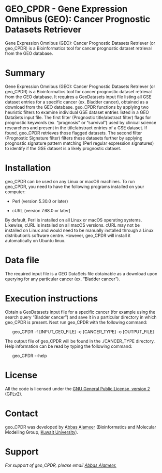 # GEO_CPDR - Gene Expression Omnibus (GEO): Cancer Prognostic Datasets Retriever
Gene Expression Omnibus (GEO): Cancer Prognostic Datasets Retriever (or geo_CPDR) is a Bioinformatics tool for cancer prognostic dataset retrieval from the GEO database.
# Summary
Gene Expression Omnibus (GEO): Cancer Prognostic Datasets Retriever (or geo_CPDR) is a Bioinformatics tool for cancer prognostic dataset retrieval from the GEO database. It requires a GeoDatasets input file listing all GSE dataset entries for a specific cancer (ex. Bladder cancer), obtained as a download from the GEO database.  geo_CPDR functions by applying two heuristic filters to examine individual GSE dataset entries listed in a GEO DataSets input file. The first filter (Prognostic title/abstract filter) flags for prognostic keywords (ex. “prognosis” or “survival”) used by clinical science researchers and present in the title/abstract entries of a GSE dataset. If found, geo_CPDR retrieves those flagged datasets. The second filter (Prognostic Signature filter) filters these datasets further by applying prognostic signature pattern matching (Perl regular expression signatures) to identify if the GSE dataset is a likely prognostic dataset.
# Installation
geo_CPDR can be used on any Linux or macOS machines. To run geo_CPDR, you need to have the following programs installed on your computer:

<p><ul><li>Perl (version 5.30.0 or later)</li></ul></p>
<p><ul><li>cURL (version 7.68.0 or later)</li></ul></p>

By default, Perl is installed on all Linux or macOS operating systems. Likewise, cURL is installed on all macOS versions. cURL may not be installed on Linux and would need to be manually installed through a Linux distribution’s software centre. However, geo_CPDR will install it automatically on Ubuntu linux.
# Data file
The required input file is a GEO DataSets file obtainable as a download upon querying for any particular cancer (ex. “Bladder cancer”). 
# Execution instructions
Obtain a GeoDatasets input file for a specific cancer (for example using the search query “Bladder cancer”) and save it in a particular directory in which geo_CPDR is present. Next run geo_CPDR with the following command:

<p><ul>geo_CPDR -f [INPUT_GEO_FILE] -c [CANCER_TYPE] -o [OUTPUT_FILE]</ul></p>

The output file of geo_CPDR will be found in the ./CANCER_TYPE directory. Help information can be read by typing the following command:  

<p><ul>geo_CPDR --help</ul></p>

# License
All the code is licensed under the <a href="http://www.gnu.org/licenses/gpl-2.0-standalone.html">GNU General Public License, version 2 (GPLv2).</a> 
# Contact
geo_CPDR was developed by <a href="http://kuweb.ku.edu.kw/biosc/People/AcademicStaff/index.htm">Abbas Alameer</a> (Bioinformatics and Molecular Modelling Group, <a href="http://kuweb.ku.edu.kw/ku/index.htm">Kuwait University</a>).

# Support
<address>For support of geo_CPDR, please email <a href="mailto:abbas.alameer@ku.edu.kw">Abbas Alameer.</a></address>
